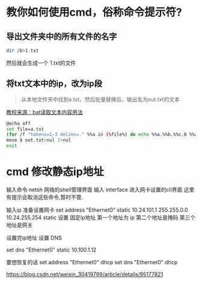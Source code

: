 # 教你如何使用cmd，俗称命令提示符?

## 导出文件夹中的所有文件的名字

```bash
dir /b>1.txt
```
然后就会生成一个  1.txt的文件





## 将txt文本中的ip，改为ip段

> 从本地文件夹中找到a.txt，然后批量替换后，输出名为out.txt的文本

[教程来源：bat读取文本内容用法](https://wenku.baidu.com/view/aa3d6ae84593daef5ef7ba0d4a7302768e996fe3.html)

```bash
@echo off
set file=a.txt
(for /f "tokens=1-3 delims=." %%a in (%file%) do echo %%a.%%b.%%c.0 %%a.%%b.%%c.255)>$
move $ out.txt>nul 2>nul
exit
```





# cmd 修改静态ip地址

输入命令 netsh 网络的shell管理界面
输入 interface 进入网卡设置的cli界面
这里有提示会取消这些命令,暂时不管.

输入ip 准备设置网卡
set address "Ethernet0" static 10.24.101.1 255.255.0.0 10.24.255.254
static 设置 固定ip地址 第一个地址为 ip 第二个地址是掩码 第三个地址是网关

设置完ip地址 设置 DNS

set dns "Ethernet0" static 10.100.1.12


要想恢复的话 
set address  "Ethernet0" dhcp
set dns  "Ethernet0" dhcp


https://blog.csdn.net/weixin_30419799/article/details/95177821
